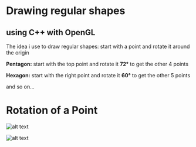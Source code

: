 # Drawing regular shapes
## using **C++** with **OpenGL**

The idea i use to draw regular shapes: start with a point and rotate it around the origin

**Pentagon:** start with the top point and rotate it **72°** to get the other 4 points

**Hexagon:** start with the right point and rotate it **60°** to get the other 5 points

and so on...

# Rotation of a Point
![alt text](https://keisan.casio.com/keisan/lib/real/system/2006/1496886458/RotatePoints.png "Grid")

![alt text](https://keisan.casio.com/has10/mimetex.cgi?\normal%20Rotation\%20of\%20points\hspace{20}\theta:\qquad%20(x,y)\rightarrow%20(x%27,y%27)\\\%3Cbr%20/%3E\x%27=xcos(\theta)-ysin(\theta)\\\%3Cbr%20/%3E\y%27=xsin(\theta)+ycos(\theta)\\ "Equation")
